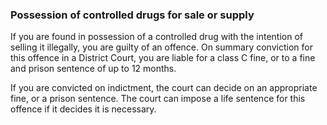 ###  **Possession of controlled drugs for sale or supply**

If you are found in possession of a controlled drug with the intention of
selling it illegally, you are guilty of an offence. On summary conviction for
this offence in a District Court, you are liable for a class C fine, or to a
fine and prison sentence of up to 12 months.

If you are convicted on indictment, the court can decide on an appropriate
fine, or a prison sentence. The court can impose a life sentence for this
offence if it decides it is necessary.
